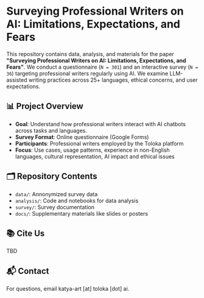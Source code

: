 # Surveying Professional Writers on AI: Limitations, Expectations, and Fears


This repository contains data, analysis, and materials for the paper **"Surveying Professional Writers on AI: Limitations, Expectations, and Fears"**. We conduct a questionnaire (```N = 301```) and an interactive survey (```N = 36```) targeting professional writers regularly using AI. We examine LLM-assisted writing practices across 25+ languages, ethical concerns, and user expectations.

## 📊 Project Overview

- **Goal**: Understand how professional writers interact with AI chatbots across tasks and languages.
- **Survey Format**: Online questionnaire (Google Forms)
- **Participants**: Professional writers employed by the Toloka platform
- **Focus**: Use cases, usage patterns, experience in non-English languages, cultural representation, AI impact and ethical issues

## 🗂 Repository Contents

- `data/`: Annonymized survey data
- `analysis/`: Code and notebooks for data analysis
- `survey/`: Survey documentation
- `docs/`: Supplementary materials like slides or posters


## 📚 Cite Us

TBD

## 📬 Contact

For questions, email katya-art [at] toloka [dot] ai. 


